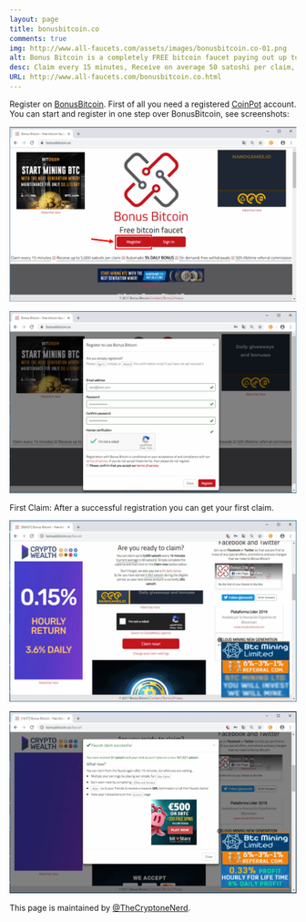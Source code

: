 ```yaml
---
layout: page
title: bonusbitcoin.co
comments: true
img: http://www.all-faucets.com/assets/images/bonusbitcoin.co-01.png
alt: Bonus Bitcoin is a completely FREE bitcoin faucet paying out up to 5,000 satoshi every 15 minutes.
desc: Claim every 15 minutes, Receive on average 50 satoshi per claim, Automatic 5% DAILY BONUS and On demand, free withdrawals. Also 50% lifetime referral commission!
URL: http://www.all-faucets.com/bonusbitcoin.co.html
---
```


Register on <a href="http://bonusbitcoin.co/?ref=4999B8EC3FD3" target="_blank">BonusBitcoin</a>. First of all you need a registered <a href="http://coinpot.co" target="_blank">CoinPot</a> account. You can start and register in one step over BonusBitcoin, see screenshots:

<p> </p>
<p><img src="/assets/images/bonusbitcoin.co-01.png" border="0"></p>
<p> </p>
<p><img src="/assets/images/bonusbitcoin.co-02.png" border="0"></p>
<p> </p>
First Claim: After a successful registration you can get your first claim.
<p> </p>
<p><img src="/assets/images/bonusbitcoin.co-03.png" border="0"></p>
<p> </p>
<p><img src="/assets/images/bonusbitcoin.co-04.png" border="0"></p>
<p> </p>
This page is maintained by <a href="https://twitter.com/TheCryptoneNerd" target="_blank">@TheCryptoneNerd</a>.
